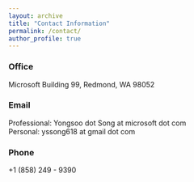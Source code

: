 ```yaml
---
layout: archive
title: "Contact Information"
permalink: /contact/
author_profile: true
---
```


### Office

Microsoft Building 99, Redmond, WA 98052

<!--
### Mailing Address

<address>
Yongsoo Song <br /> Microsoft Building 99 <br /> Redmond <br /> WA 98052, United States
</address> -->

### Email

Professional: Yongsoo dot Song at microsoft dot com <br />
Personal: yssong618 at gmail dot com

### Phone

+1 (858) 249 - 9390